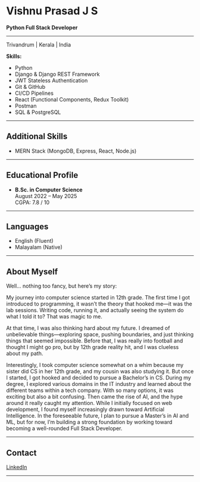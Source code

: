 # Vishnu Prasad J S

**Python Full Stack Developer**

---

Trivandrum | Kerala | India

**Skills:**

- Python
- Django & Django REST Framework
- JWT Stateless Authentication
- Git & GitHub
- CI/CD Pipelines
- React (Functional Components, Redux Toolkit)
- Postman
- SQL & PostgreSQL

---

## Additional Skills

- MERN Stack (MongoDB, Express, React, Node.js)

---

## Educational Profile

- **B.Sc. in Computer Science**  
  August 2022 – May 2025  
  CGPA: 7.8 / 10

---

## Languages

- English (Fluent)
- Malayalam (Native)

---

## About Myself

Well… nothing too fancy, but here’s my story:

My journey into computer science started in 12th grade. The first time I got introduced to programming, it wasn’t the theory that hooked me—it was the lab sessions. Writing code, running it, and actually seeing the system do what I told it to? That was magic to me.

At that time, I was also thinking hard about my future. I dreamed of unbelievable things—exploring space, pushing boundaries, and just thinking things that seemed impossible. Before that, I was really into football and thought I might go pro, but by 12th grade reality hit, and I was clueless about my path.

Interestingly, I took computer science somewhat on a whim because my sister did CS in her 12th grade, and my cousin was also studying it. But once I started, I got hooked and decided to pursue a Bachelor’s in CS. During my degree, I explored various domains in the IT industry and learned about the different teams within a tech company. With so many options, it was exciting but also a bit confusing. Then came the rise of AI, and the hype around it really caught my attention. While I initially focused on web development, I found myself increasingly drawn toward Artificial Intelligence. In the foreseeable future, I plan to pursue a Master’s in AI and ML, but for now, I’m building a strong foundation by working toward becoming a well-rounded Full Stack Developer.

---

## Contact

[LinkedIn](www.linkedin.com/in/vishnu-prasad-885868284)

---
